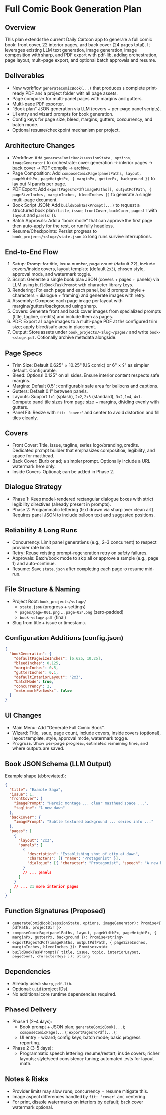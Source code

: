 # Full Comic Book Generation Plan

## Overview
This plan extends the current Daily Cartoon app to generate a full comic book: front cover, 22 interior pages, and back cover (24 pages total). It leverages existing LLM text generation, image generation, image composition with sharp, and PDF export with pdf-lib, adding orchestration, page layout, multi-page export, and optional batch approvals and resume.

## Deliverables
- New workflow `generateComicBook(...)` that produces a complete print-ready PDF and a project folder with all page assets.
- Page composer for multi-panel pages with margins and gutters.
- Multi-page PDF exporter.
- “Book plan” JSON generation via LLM (covers + per-page panel scripts).
- UI entry and wizard prompts for book generation.
- Config keys for page size, bleed, margins, gutters, concurrency, and batch mode.
- Optional resume/checkpoint mechanism per project.

## Architecture Changes
- Workflow: Add `generateComicBook(sessionState, options, imageGenerator)` to orchestrate: cover generation → interior pages → back cover → PDF compile → archive.
- Page Composition: Add `composeComicPage(panelPaths, layout, pageWidthPx, pageHeightPx, { marginPx, gutterPx, background })` to lay out N panels per page.
- PDF Export: Add `exportPagesToPdf(imagePaths[], outputPdfPath, { pageSizeInches, marginInches, bleedInches })` to generate a single multi-page document.
- Book Script JSON: Add `buildBookTaskPrompt(...)` to request a structured book plan (`title`, `issue`, `frontCover`, `backCover`, `pages[]` with `layout` and `panels[]`).
- Batch Approvals: Add a “book mode” that can approve the first page then auto-apply for the rest, or run fully headless.
- Resume/Checkpoints: Persist progress to `book_projects/<slug>/state.json` so long runs survive interruptions.

## End-to-End Flow
1) Setup: Prompt for title, issue number, page count (default 22), include covers/inside covers, layout template (default `2x3`), chosen style, approval mode, and watermark toggle.
2) Script: Generate a single book plan JSON (covers + pages + panels) via LLM using `buildBookTaskPrompt` with character library keys.
3) Rendering: For each page and each panel, build prompts (style + characters + dialogue + framing) and generate images with retry.
4) Assembly: Compose each page image per layout with margins/gutters/background using sharp.
5) Covers: Generate front and back cover images from specialized prompts (title, tagline, credits) and include them as pages.
6) PDF: Export all page images to a multi-page PDF at the configured trim size; apply bleed/safe area in placement.
7) Output: Store assets under `book_projects/<slug>/pages/` and write `book-<slug>.pdf`. Optionally archive metadata alongside.

## Page Specs
- Trim Size: Default 6.625" × 10.25" (US comic) or 6" × 9" as simpler default. Configurable.
- Bleed: Optional 0.125" on all sides. Ensure interior content respects safe margins.
- Margins: Default 0.5"; configurable safe area for balloons and captions.
- Gutters: Default 0.1" between panels.
- Layouts: Support `1x1` (splash), `2x2`, `2x3` (standard), `3x2`, `1x4`, `4x1`. Compute panel tile sizes from page size − margins, dividing evenly with gutters.
- Panel Fit: Resize with `fit: 'cover'` and center to avoid distortion and fill tiles cleanly.

## Covers
- Front Cover: Title, issue, tagline, series logo/branding, credits. Dedicated prompt builder that emphasizes composition, legibility, and space for masthead.
- Back Cover: Blurb or ad; a simpler prompt. Optionally include a URL watermark here only.
- Inside Covers: Optional; can be added in Phase 2.

## Dialogue Strategy
- Phase 1: Keep model-rendered rectangular dialogue boxes with strict legibility directives (already present in prompts).
- Phase 2: Programmatic lettering (text drawn via sharp over clean art). Requires panel JSON to include balloon text and suggested positions.

## Reliability & Long Runs
- Concurrency: Limit panel generations (e.g., 2–3 concurrent) to respect provider rate limits.
- Retry: Reuse existing prompt-regeneration retry on safety failures.
- Approvals: Batch/book mode to skip all or approve a sample (e.g., page 1) and auto-continue.
- Resume: Save `state.json` after completing each page to resume mid-run.

## File Structure & Naming
- Project Root: `book_projects/<slug>/`
  - `state.json` (progress + settings)
  - `pages/page-001.png` … `page-024.png` (zero-padded)
  - `book-<slug>.pdf` (final)
- Slug from title + issue or timestamp.

## Configuration Additions (config.json)
```json
{
  "bookGeneration": {
    "defaultPageSizeInches": [6.625, 10.25],
    "bleedInches": 0.125,
    "marginInches": 0.5,
    "gutterInches": 0.1,
    "defaultInteriorLayout": "2x3",
    "batchMode": true,
    "concurrency": 2,
    "watermarkForBooks": false
  }
}
```

## UI Changes
- Main Menu: Add “Generate Full Comic Book”.
- Wizard: Title, issue, page count, include covers, inside covers (optional), layout template, style, approval mode, watermark toggle.
- Progress: Show per-page progress, estimated remaining time, and where outputs are saved.

## Book JSON Schema (LLM Output)
Example shape (abbreviated):
```json
{
  "title": "Example Saga",
  "issue": 1,
  "frontCover": {
    "imagePrompt": "Heroic montage ... clear masthead space ...",
    "tagline": "A new dawn"
  },
  "backCover": {
    "imagePrompt": "Subtle textured background ... series info ..."
  },
  "pages": [
    {
      "layout": "2x3",
      "panels": [
        {
          "description": "Establishing shot of city at dawn",
          "characters": [{ "name": "Protagonist" }],
          "dialogue": [{ "character": "Protagonist", "speech": "A new beginning." }]
        }
        // ... panels
      ]
    }
    // ... 21 more interior pages
  ]
}
```

## Function Signatures (Proposed)
- `generateComicBook(sessionState, options, imageGenerator): Promise<{ pdfPath, projectDir }>`
- `composeComicPage(panelPaths, layout, pageWidthPx, pageHeightPx, { marginPx, gutterPx, background }): Promise<string>`
- `exportPagesToPdf(imagePaths, outputPdfPath, { pageSizeInches, marginInches, bleedInches }): Promise<void>`
- `buildBookTaskPrompt({ title, issue, topic, interiorLayout, pageCount, characterKeys }): string`

## Dependencies
- Already used: `sharp`, `pdf-lib`.
- Optional: `uuid` (project IDs).
- No additional core runtime dependencies required.

## Phased Delivery
- Phase 1 (2–4 days):
  - Book prompt + JSON plan; `generateComicBook(...)`; `composeComicPage(...)`; `exportPagesToPdf(...)`;
  - UI entry + wizard; config keys; batch mode; basic progress reporting.
- Phase 2 (3–5 days):
  - Programmatic speech lettering; resume/restart; inside covers; richer layouts; style/seed consistency tuning; automated tests for layout math.

## Notes & Risks
- Provider limits may slow runs; concurrency + resume mitigate this.
- Image aspect differences handled by `fit: 'cover'` and centering.
- For print, disable watermarks on interiors by default; back cover watermark optional.

